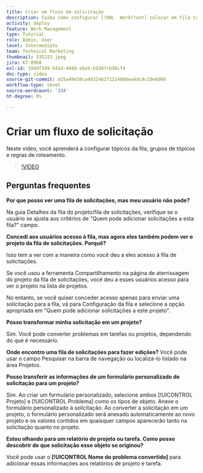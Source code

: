 ```yaml
---
title: Criar um fluxo de solicitação
description: Saiba como configurar [!DNL  Workfront] colocar em fila tópicos, grupos de tópicos e regras de roteamento para ajudar a gerenciar solicitações e entradas de trabalho.
activity: deploy
feature: Work Management
type: Tutorial
role: Admin, User
level: Intermediate
team: Technical Marketing
thumbnail: 335223.jpeg
jira: KT-8960
exl-id: 194df349-541d-4940-a6a5-b5d47cb58cf4
doc-type: video
source-git-commit: a25a49e59ca483246271214886ea4dc9c10e8d66
workflow-type: tm+mt
source-wordcount: '334'
ht-degree: 0%

---
```


# Criar um fluxo de solicitação

Neste vídeo, você aprenderá a configurar tópicos da fila, grupos de tópicos e regras de roteamento.

>[!VIDEO](https://video.tv.adobe.com/v/335223/?quality=12&learn=on)

## Perguntas frequentes

**Por que posso ver uma fila de solicitações, mas meu usuário não pode?**

Na guia Detalhes da fila do projeto/fila de solicitações, verifique se o usuário se ajusta aos critérios de &quot;Quem pode adicionar solicitações a esta fila?&quot; campo.

**Concedi aos usuários acesso à fila, mas agora eles também podem ver o projeto da fila de solicitações. Porquê?**

Isso tem a ver com a maneira como você deu a eles acesso à fila de solicitações.

Se você usou a ferramenta Compartilhamento na página de aterrissagem do projeto da fila de solicitações, você deu a esses usuários acesso para ver o projeto na lista de projetos.

No entanto, se você quiser conceder acesso apenas para enviar uma solicitação para a fila, vá para Configuração da fila e selecione a opção apropriada em &quot;Quem pode adicionar solicitações a este projeto&quot;.

**Posso transformar minha solicitação em um projeto?**

Sim. Você pode converter problemas em tarefas ou projetos, dependendo do que é necessário.

**Onde encontro uma fila de solicitações para fazer edições?**
Você pode usar o campo Pesquisar na barra de navegação ou localizá-lo listado na área Projetos.

**Posso transferir as informações de um formulário personalizado de solicitação para um projeto?**

Sim. Ao criar um formulário personalizado, selecione ambos [!UICONTROL Projeto] e [!UICONTROL Problema] como os tipos de objeto. Anexe o formulário personalizado à solicitação. Ao converter a solicitação em um projeto, o formulário personalizado será anexado automaticamente ao novo projeto e os valores contidos em quaisquer campos aparecerão tanto na solicitação quanto no projeto.

**Estou olhando para um relatório de projeto ou tarefa. Como posso descobrir de que solicitação esse objeto se originou?**

Você pode usar o **[!UICONTROL Nome do problema convertido]** para adicionar essas informações aos relatórios de projeto e tarefa.


